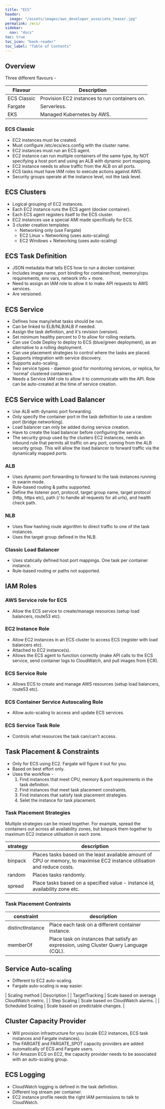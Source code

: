 ```yaml
---
title: "ECS"
header:
  image: "/assets/images/aws_developer_associate_teaser.jpg"
permalink: /ecs/
sidebar:
  nav: "docs"
toc: true
toc_icon: "book-reader"
toc_label: "Table of Contents"
---
```


## Overview

Three different flavours -

| Flavour     | Description                                   |
|-------------|-----------------------------------------------|
| ECS Classic | Provision EC2 instances to run containers on. |
| Fargate     | Serverless.                                   |
| EKS         | Managed Kubernetes by AWS.                    |

### ECS Classic

- EC2 instances must be created.
- Must configure /etc/ecs/ecs.config with the cluster name.
- EC2 instances must run an ECS agent.
- EC2 instance can run multiple containers of the same type, by NOT specifying a host port and using an ALB with dynamic port mapping.
- EC2 instance needs to allow traffic from the ALB on all ports.
- ECS tasks must have IAM roles to execute actions against AWS.
- Security groups operate at the instance level, not the task level.

## ECS Clusters

- Logical grouping of EC2 instances.
- Each EC2 instance runs the ECS agent (docker container).
- Each ECS agent registers itself to the ECS cluster.
- EC2 instances use a special AMI made specifically for ECS.
- 3 cluster creation templates
  - Networking only (use Fargate)
  - EC2 Linux + Networking (uses auto-scaling)
  - EC2 Windows + Networking (uses auto-scaling)
  
  
## ECS Task Definition

- JSON metadata that tells ECS how to run a docker container.
- Includes image name, port binding for container/host, memory/cpu requirements, env vars, network info + more.
- Need to assign an IAM role to allow it to make API requests to AWS services.
- Are versioned.


## ECS Service

- Defines how many/what tasks should be run.
- Can be linked to ELB/NLB/ALB if needed.
- Assign the task definition, and it's revision (version).
- Set minimum healthy percent to 0 to allow for rolling restarts.
- Can use Code Deploy to deploy to ECS (blue/green deployment), as an alternative to a rolling deployment.
- Can use placement strategies to control where the tasks are placed.
- Supports integration with service discovery.
- Supports auto-scaling.
- Two service types - daemon good for monitoring services, or replica, for 'normal' clustered containers.
- Needs a Service IAM role to allow it to communicate with the API. Role can be auto-created at the time of service creation.

## ECS Service with Load Balancer

- Use ALB with dynamic port forwarding.
- Only specify the container port in the task definition to use a random port (bridge networking).
- Load balancer can only be added during service creation.
- Have to create the load balancer before configuring the service.
- The security group used by the clusters EC2 instances, needs an inbound rule that permits all traffic on any port, coming from the ALB security group. This will allow the load balancer to forward traffic via the dynamically mapped ports.

### ALB

- Uses dynamic port forwarding to forward to the task instances running in swarm mode.
- Rule-based routing & paths supported.
- Define the listener port, protocol, target group name, target protocol (http, https etc), path (/ to handle all requests for all urls), and health check path.

### NLB

- Uses flow hashing route algorithm to direct traffic to one of the task instances.
- Uses the target group defined in the NLB.

### Classic Load Balancer

- Uses statically defined host port mappings. One task per container instance.
- Rule-based routing or paths not supported.

## IAM Roles

### AWS Service role for ECS

- Allow the ECS service to create/manage resources (setup load balancers, route53 etc).

### EC2 Instance Role

- Allow EC2 instances in an ECS cluster to access ECS (register with load balancers etc).
- Attached to EC2 instance(s).
- Allows the ECS agent to function correctly (make API calls to the ECS service, send container logs to CloudWatch, and pull images from ECR).

### ECS Service Role

- Allows ECS to create and manage AWS resources (setup load balancers, route53 etc).

### ECS Container Service Autoscaling Role

- Allow auto-scaling to access and update ECS services.

### ECS Service Task Role

- Controls what resources the task can/can't access.

## Task Placement & Constraints

- Only for ECS using EC2. Fargate will figure it out for you.
- Based on best effort only.
- Uses the workflow -
  1. Find instances that meet CPU, memory & port requirements in the task definition.
  2. Find instances that meet task placement constraints.
  3. Find instances that satisfy task placement strategies.
  4. Selet the instance for task placement.

### Task Placement Strategies

Multiple strategies can be mixed together. For example, spread the containers out across all availability zones, but binpack them together to maximum EC2 instance utilisation in each zone.

| strategy | description                                                                                                               |
|----------|---------------------------------------------------------------------------------------------------------------------------|
| binpack  | Places tasks based on the least available amount of CPU or memory, to maximise EC2 instance utilisation and reduce costs. |
| random   | Places tasks randomly.                                                                                                    |
| spread   | Place tasks based on a specified value - instance id, availability zone etc.                                              |

### Task Placement Contraints

| constraint       | description                                                                             |
|------------------|-----------------------------------------------------------------------------------------|
| distinctInstance | Place each task on a different container instance.                                      |
| memberOf         | Place task on instances that satisfy an expression, using Cluster Query Language (CQL). |

## Service Auto-scaling

- Different to EC2 auto-scaling.
- Fargate auto-scaling is way easier.

| Scaling method    | Description                               |
| TargetTracking    | Scale based on average CloudWatch metric. |
| Step Scaling      | Scale based on CloudWatch alarms.         |
| Scheduled Scaling | Scale based on predictable changes.       |

## Cluster Capacity Provider

- Will provision infrastructure for you (scale EC2 instances, ECS task instances and Fargate instances).
- The FARGATE and FARGATE_SPOT capacity providers are added automatically of ECS and Fargate users.
- For Amazon ECS on EC2, the capacity provider needs to be associated with an auto-scaling group.

## ECS Logging

- CloudWatch logging is defined in the task definition.
- Different log stream per container.
- EC2 instance profile needs the right IAM permissions to talk to CloudWatch.
